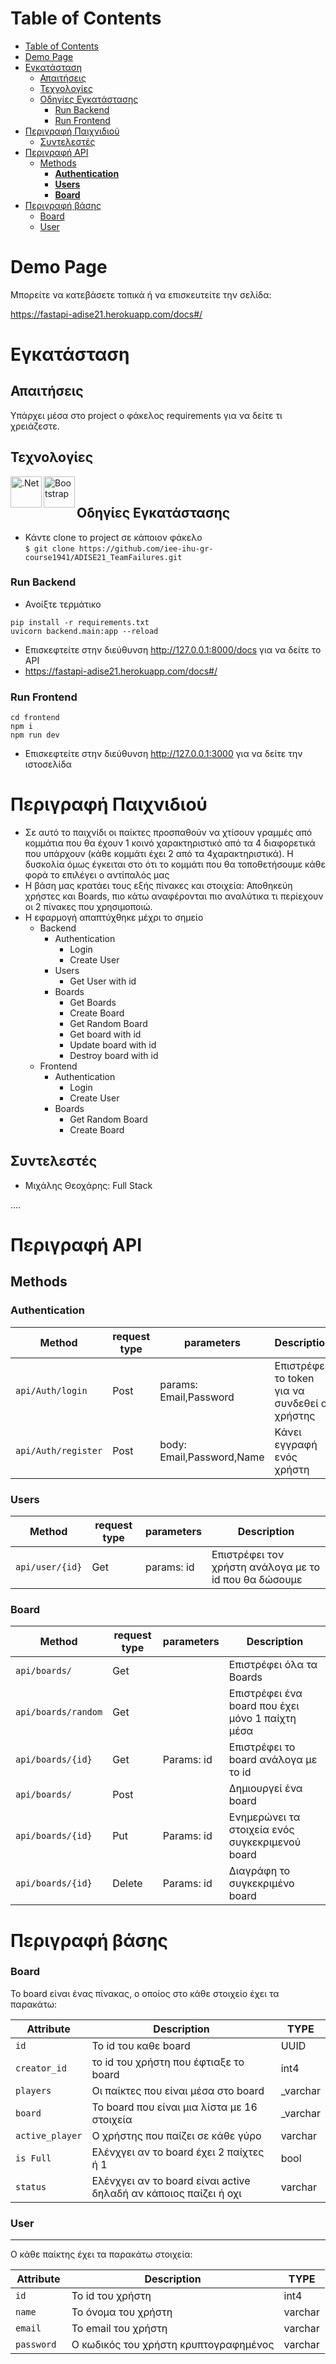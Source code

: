 # Table of Contents

- [Table of Contents](#table-of-contents)
- [Demo Page](#demo-page)
- [Εγκατάσταση](#εγκατάσταση)
  - [Απαιτήσεις](#απαιτήσεις)
  - [Τεχνολογίες](#τεχνολογίες)
  - [Οδηγίες Εγκατάστασης](#οδηγίες-εγκατάστασης)
    - [Run Backend](#run-backend)
    - [Run Frontend](#run-frontend)
- [Περιγραφή Παιχνιδιού](#περιγραφή-παιχνιδιού)
  - [Συντελεστές](#συντελεστές)
- [Περιγραφή API](#περιγραφή-api)
  - [Methods](#methods)
    - [**Authentication**](#authentication)
    - [**Users**](#users)
    - [**Board**](#board)
- [Περιγραφή βάσης](#περιγραφή-βάσης)
  - [Board](#board-1)
  - [User](#user)

# Demo Page

Μπορείτε να κατεβάσετε τοπικά ή να επισκευτείτε την σελίδα:

https://fastapi-adise21.herokuapp.com/docs#/

# Εγκατάσταση

## Απαιτήσεις

Υπάρχει μέσα στο project o φάκελος requirements για να δείτε τι χρειάζεστε.

## Τεχνολογίες

<img align="left" alt=".Net"  width="50px" src="https://repository-images.githubusercontent.com/260928305/92388600-8d1c-11ea-9993-a726466b5099" /> 
<img align="left" alt="Bootstrap"  width="50px" src="https://miro.medium.com/max/700/0*nkoZ230PgK9FAdkv.png" /> 
<br>

## Οδηγίες Εγκατάστασης

- Κάντε clone το project σε κάποιον φάκελο <br/>
  `$ git clone https://github.com/iee-ihu-gr-course1941/ADISE21_TeamFailures.git `

### Run Backend

- Ανοίξτε τερμάτικο

```
pip install -r requirements.txt
uvicorn backend.main:app --reload
```

- Επισκεφτείτε στην διεύθυνση http://127.0.0.1:8000/docs για να δείτε το API
- https://fastapi-adise21.herokuapp.com/docs#/

### Run Frontend

```
cd frontend
npm i
npm run dev
```

- Επισκεφτείτε στην διεύθυνση http://127.0.0.1:3000 για να δείτε την ιστοσελίδα

# Περιγραφή Παιχνιδιού

- Σε αυτό το παιχνίδι οι παίκτες προσπαθούν να χτίσουν γραμμές από κομμάτια που θα έχουν 1 κοινό χαρακτηριστικό από τα 4 διαφορετικά που υπάρχουν (κάθε κομμάτι έχει 2 από τα 4χαρακτηριστικά). Η δυσκολία όμως έγκειται στο ότι το κομμάτι που θα τοποθετήσουμε κάθε φορά το επιλέγει ο αντίπαλός μας
- Η βάση μας κρατάει τους εξής πίνακες και στοιχεία: Αποθηκεύη χρήστες και Boards, πιο κάτω αναφέρονται πιο αναλύτικα τι περίεχουν οι 2 πίνακες που χρησιμοποιώ.
- Η εφαρμογή απαπτύχθηκε μέχρι το σημείο
  - Backend
    - Authentication
      - Login
      - Create User
    - Users
      - Get User with id
    - Boards
      - Get Boards
      - Create Board
      - Get Random Board
      - Get board with id
      - Update board with id
      - Destroy board with id
  - Frontend
    - Authentication
      - Login
      - Create User
    - Boards
      - Get Random Board
      - Create Board

## Συντελεστές

- Μιχάλης Θεοχάρης: Full Stack

....

# Περιγραφή API

## Methods

### **Authentication**

| Method              | request type | parameters                | Description                                   |
| ------------------- | ------------ | ------------------------- | --------------------------------------------- |
| `api/Auth/login`    | Post         | params: Email,Password    | Επιστρέφει το token για να συνδεθεί ο χρήστης |
| `api/Auth/register` | Post         | body: Email,Password,Name | Κάνει εγγραφή ενός χρήστη                     |

### **Users**

| Method          | request type | parameters | Description                                           |
| --------------- | ------------ | ---------- | ----------------------------------------------------- |
| `api/user/{id}` | Get          | params: id | Επιστρέφει τoν χρήστη ανάλογα με το id που θα δώσουμε |

### **Board**

| Method              | request type | parameters | Description                                      |
| ------------------- | ------------ | ---------- | ------------------------------------------------ |
| `api/boards/`       | Get          |            | Επιστρέφει όλα τα Boards                         |
| `api/boards/random` | Get          |            | Eπιστρέφει ένα board που έχει μόνο 1 παίχτη μέσα |
| `api/boards/{id}`   | Get          | Params: id | Eπιστρέφει το board ανάλογα με το id             |
| `api/boards/`       | Post         |            | Δημιουργεί ένα board                             |
| `api/boards/{id}`   | Put          | Params: id | Ενημερώνει τα στοιχεία ενός συγκεκριμενού board  |
| `api/boards/{id}`   | Delete       | Params: id | Διαγράφη το συγκεκριμένο board                   |

# Περιγραφή βάσης

### Board

Το board είναι ένας πίνακας, ο οποίος στο κάθε στοιχείο έχει τα παρακάτω:

| Attribute       | Description                                                      | TYPE      |
| --------------- | ---------------------------------------------------------------- | --------- |
| `id`            | To id του καθε board                                             | UUID      |
| `creator_id`    | το id του χρήστη που έφτιαξε το board                            | int4      |
| `players`       | Οι παίκτες που είναι μέσα στο board                              | \_varchar |
| `board`         | Το board που είναι μια λίστα με 16 στοιχεία                      | \_varchar |
| `active_player` | O χρήστης που παίζει σε κάθε γύρο                                | varchar   |
| `is Full`       | Ελένχγει αν το board έχει 2 παίχτες ή 1                          | bool      |
| `status`        | Ελένχγει αν το board είναι active δηλαδή αν κάποιος παίζει ή οχι | varchar   |

### User

---

O κάθε παίκτης έχει τα παρακάτω στοιχεία:

| Attribute   | Description                           | TYPE    |
| ----------- | ------------------------------------- | ------- |
| `id`        | To id του χρήστη                      | int4    |
| `name`      | To όνομα του χρήστη                   | varchar |
| `email `    | Το email του χρήστη                   | varchar |
| `password ` | Ο κωδικός του χρήστη κρυπτογραφημένος | varchar |
